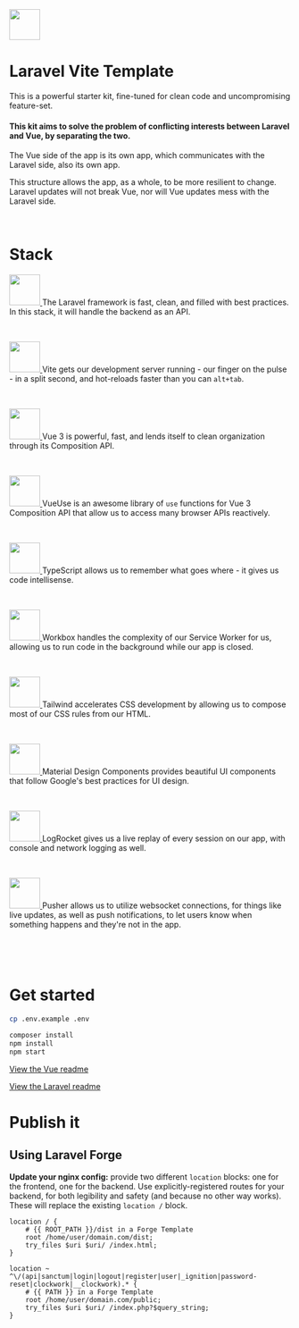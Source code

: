 <img src="https://laravel-vite-template.somero.dev/android-chrome-512x512.png" height="55">

# Laravel Vite Template

This is a powerful starter kit, fine-tuned for clean code and uncompromising feature-set.

#### This kit aims to solve the problem of conflicting interests between Laravel and Vue, by separating the two.

The Vue side of the app is its own app, which communicates with the Laravel side, also its own app.

This structure allows the app, as a whole, to be more resilient to change. Laravel updates will not break Vue, nor will Vue updates mess with the Laravel side.

&nbsp;

# Stack

<a href="https://laravel.com" target="_blank" title="Laravel">
    <img src="https://laravel.com/img/logomark.min.svg" height="55">
</a> The Laravel framework is fast, clean, and filled with best practices. In this stack, it will handle the backend as an API.

&nbsp;


<a href="https://vitejs.dev" target="_blank" title="Vite">
    <img src="https://vitejs.dev/logo.svg" height="55">
</a> Vite gets our development server running - our finger on the pulse - in a split second, and hot-reloads faster than you can <code>alt+tab</code>.

&nbsp;

<a href="https://vuejs.org/" target="_blank" title="Vue 3">
    <img src="https://vuejs.org/images/logo.png" height="55">
</a> Vue 3 is powerful, fast, and lends itself to clean organization through its Composition API.

&nbsp;

<a href="https://vueuse.org/" target="_blank" title="Vue 3">
    <img src="https://d33wubrfki0l68.cloudfront.net/2f6479d73bc25170dc532dd42e059166573bf478/61057/favicon.svg" height="55">
</a> VueUse is an awesome library of <code>use</code> functions for Vue 3 Composition API that allow us to access many browser APIs reactively.

&nbsp;

<a href="https://www.typescriptlang.org/" target="_blank" title="Vue 3">
    <img src="https://upload.wikimedia.org/wikipedia/commons/4/4c/Typescript_logo_2020.svg" height="55">
</a> TypeScript allows us to remember what goes where - it gives us code intellisense.

&nbsp;

<a href="https://developers.google.com/web/tools/workbox" target="_blank" title="Workbox">
    <img src="https://cdn.worldvectorlogo.com/logos/workbox-1.svg" height="55">
</a> Workbox handles the complexity of our Service Worker for us, allowing us to run code in the background while our app is closed.

&nbsp;


<a href="https://tailwindcss.com/" target="_blank" title="Tailwind">
    <img src="https://pbs.twimg.com/profile_images/1468993891584073729/a_op8KnL_400x400.jpg" height="55">
</a> Tailwind accelerates CSS development by allowing us to compose most of our CSS rules from our HTML.

&nbsp;

<a href="https://github.com/material-components/material-components-web" target="_blank" title="Material Design Components">
    <img src="https://laravel-vite-template.somero.dev/images/material_components_web_logo.png" height="55">
</a> Material Design Components provides beautiful UI components that follow Google's best practices for UI design.

&nbsp;

<a href="https://logrocket.com" target="_blank" title="LogRocket">
    <img src="https://res.cloudinary.com/practicaldev/image/fetch/s--TXdRGx5X--/c_fill,f_auto,fl_progressive,h_320,q_auto,w_320/https://dev-to-uploads.s3.amazonaws.com/uploads/organization/profile_image/1506/e0a84c58-6a79-4f06-9149-87a38b84afa8.png" height="55">
</a> LogRocket gives us a live replay of every session on our app, with console and network logging as well.

&nbsp;

<a href="https://pusher.com" target="_blank" title="Pusher">
    <img src="https://avatars.githubusercontent.com/u/739550?s=200&v=4" height="55">
</a> Pusher allows us to utilize websocket connections, for things like live updates, as well as push notifications, to let users know when something happens and they're not in the app.

&nbsp;

&nbsp;

# Get started

```bash
cp .env.example .env

composer install
npm install
npm start
```

[View the Vue readme](./vue-readme.md)

[View the Laravel readme](./laravel-readme.md)

# Publish it

## Using Laravel Forge

**Update your nginx config:** provide two different `location` blocks: one for the frontend, one for the backend. Use explicitly-registered routes for your backend, for both legibility and safety (and because no other way works). These will replace the existing `location /` block.
```nginx
location / {
    # {{ ROOT_PATH }}/dist in a Forge Template
    root /home/user/domain.com/dist;
    try_files $uri $uri/ /index.html;
}

location ~ ^\/(api|sanctum|login|logout|register|user|_ignition|password-reset|clockwork|__clockwork).* {
    # {{ PATH }} in a Forge Template
    root /home/user/domain.com/public;
    try_files $uri $uri/ /index.php?$query_string;
}
```
